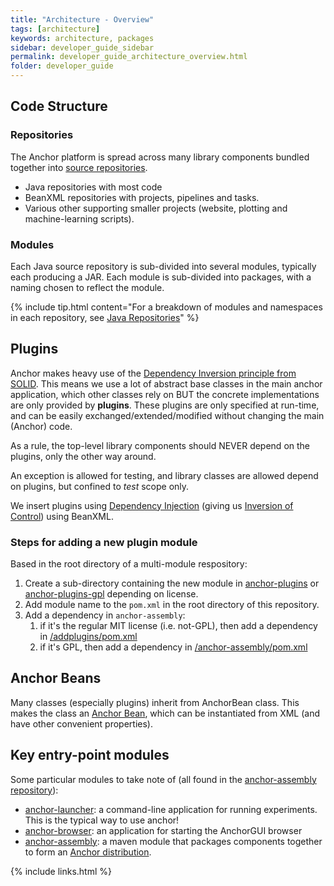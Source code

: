 ```yaml
---
title: "Architecture - Overview"
tags: [architecture]
keywords: architecture, packages
sidebar: developer_guide_sidebar
permalink: developer_guide_architecture_overview.html
folder: developer_guide
---
```


## Code Structure

### Repositories

The Anchor platform is spread across many library components bundled together into [source repositories](/developer_guide_repositories_overview.html).
- Java repositories with most code
- BeanXML repositories with projects, pipelines and tasks.
- Various other supporting smaller projects (website, plotting and machine-learning scripts).

### Modules

Each Java source repository is sub-divided into several modules, typically each producing a JAR.  Each module is sub-divided into packages, with a naming chosen to reflect the module.

{% include tip.html content="For a breakdown of modules and namespaces in each repository, see [Java Repositories](/developer_guide_repositories_overview.html#java)" %}

## Plugins

Anchor makes heavy use of the [Dependency Inversion principle from SOLID](https://itnext.io/solid-principles-explanation-and-examples-715b975dcad4). This means we use a lot of abstract base classes in the main anchor application, which other classes rely on BUT the concrete implementations are only provided by **plugins**. These plugins are only specified at run-time, and can be easily exchanged/extended/modified without changing the main (Anchor) code.

As a rule, the top-level library components should NEVER depend on the plugins, only the other way around. 

An exception is allowed for testing, and library classes are allowed depend on plugins, but confined to *test* scope only.

We insert plugins using [Dependency Injection](https://en.wikipedia.org/wiki/Dependency_injection) (giving us [Inversion of Control](https://en.wikipedia.org/wiki/Inversion_of_control)) using BeanXML.

### Steps for adding a new plugin module

Based in the root directory of a multi-module respository:

1. Create a sub-directory containing the new module in [anchor-plugins](https://github.com/anchoranalysis/anchor-plugins) or [anchor-plugins-gpl](https://github.com/anchoranalysis/anchor-plugins-gpl) depending on license.
2. Add module name to the `pom.xml` in the root directory of this repository.
3. Add a dependency in `anchor-assembly`:
    1. if it's the regular MIT license (i.e. not-GPL), then add a dependency in [/addplugins/pom.xml](https://github.com/anchoranalysis/anchor-assembly/blob/master/addplugins/pom.xml) 
    2. if it's GPL, then add a dependency in [/anchor-assembly/pom.xml](https://github.com/anchoranalysis/anchor-assembly/blob/master/anchor-assembly/pom.xml)

## Anchor Beans

Many classes (especially plugins) inherit from AnchorBean class. This makes the class an [Anchor Bean](/developer_guide_anchor_beans.html), which can be instantiated from XML (and have other convenient properties).

## Key entry-point modules

Some particular modules to take note of (all found in the [anchor-assembly repository](https://github.com/anchoranalysis/anchor-assembly)):
* [anchor-launcher](https://github.com/anchoranalysis/anchor-assembly/tree/master/addplugins/anchor-launcher): a command-line application for running experiments. This is the typical way to use anchor!
* [anchor-browser](https://github.com/anchoranalysis/anchor-assembly/tree/master/addplugins/anchor-browser): an application for starting the AnchorGUI browser
* [anchor-assembly](https://github.com/anchoranalysis/anchor-assembly/tree/master/anchor-assembly): a maven module that packages components together to form an [Anchor distribution](https://bitbucket.org/anchorimageanalysis/anchor/wiki/Anchor%20Distribution).

{% include links.html %}
